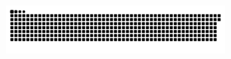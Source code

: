 <picture>
  <source media="(prefers-color-scheme: dark)" srcset="https://raw.githubusercontent.com/MarineHakobyan/MarineHakobyan/a07e9b51ab996a540fe6491e49fbf9cd7af5d572/github-contribution-grid-snake-dark.svg" />
  <source media="(prefers-color-scheme: light)" srcset="https://raw.githubusercontent.com/MarineHakobyan/MarineHakobyan/a07e9b51ab996a540fe6491e49fbf9cd7af5d572/github-contribution-grid-snake.svg" />
  <img alt="github-snake" src="https://raw.githubusercontent.com/MarineHakobyan/MarineHakobyan/a07e9b51ab996a540fe6491e49fbf9cd7af5d572/github-contribution-grid-snake-dark.svg" />
</picture>
